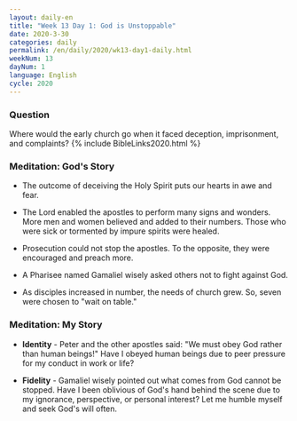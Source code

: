 ```yaml
---
layout: daily-en
title: "Week 13 Day 1: God is Unstoppable"
date: 2020-3-30 
categories: daily
permalink: /en/daily/2020/wk13-day1-daily.html
weekNum: 13
dayNum: 1
language: English
cycle: 2020
---
```


### Question     
Where would the early church go when it faced deception, imprisonment, and complaints?
{% include BibleLinks2020.html %} 

### Meditation: God's Story   
+ The outcome of deceiving the Holy Spirit puts our hearts in awe and fear. 

+ The Lord enabled the apostles to perform many signs and wonders. More men and women believed and added to their numbers. Those who were sick or tormented by impure spirits were healed. 

+ Prosecution could not stop the apostles. To the opposite, they were encouraged and preach more. 

+ A Pharisee named Gamaliel wisely asked others not to fight against God. 

+ As disciples increased in number, the needs of church grew. So, seven were chosen to "wait on table." 

### Meditation: My Story   
+ **Identity** - Peter and the other apostles said: "We must obey God rather than human beings!" Have I obeyed human beings due to peer pressure for my conduct in work or life? 

+ **Fidelity** - Gamaliel wisely pointed out what comes from God cannot be stopped. Have I been oblivious of God's hand behind the scene due to my ignorance, perspective, or personal interest? Let me humble myself and seek God's will often. 
